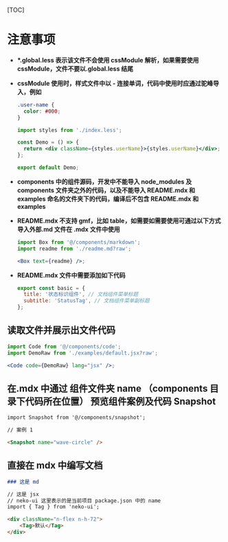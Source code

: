 [TOC]

# 注意事项

- **\*.global.less 表示该文件不会使用 cssModule 解析，如果需要使用 cssModule，文件不要以.global.less 结尾**

- **cssModule 使用时，样式文件中以 - 连接单词，代码中使用时应通过驼峰导入，例如**

  ```css
  .user-name {
    color: #000;
  }
  ```

  ```jsx
  import styles from './index.less';

  const Demo = () => {
    return <div className={styles.userName}>{styles.userName}</div>;
  };

  export default Demo;
  ```

- **components 中的组件源码，开发中不能导入 node_modules 及 components 文件夹之外的代码，以及不能导入 README.mdx 和 examples 命名的文件夹下的代码，编译后不包含 README.mdx 和 examples**

- **README.mdx 不支持 gmf，比如 table，如需要如需要使用可通过以下方式导入外部.md 文件在 .mdx 文件中使用**

  ```jsx
  import Box from '@/components/markdown';
  import readme from './readme.md?raw';

  <Box text={readme} />;
  ```

- **README.mdx 文件中需要添加如下代码**

  ```js
  export const basic = {
    title: '状态标识组件', // 文档组件菜单标题
    subtitle: 'StatusTag', // 文档组件菜单副标题
  };
  ```

## 读取文件并展示出文件代码

```jsx
import Code from '@/components/code';
import DemoRaw from './examples/default.jsx?raw';

<Code code={DemoRaw} lang="jsx" />;
```

## 在.mdx 中通过 组件文件夹 name （components 目录下代码所在位置） 预览组件案例及代码 Snapshot

```md
import Snapshot from '@/components/snapshot';

// 案例 1

<Snapshot name="wave-circle" />
```

## 直接在 mdx 中编写文档

```md
### 这是 md

// 这是 jsx
// neko-ui 这里表示的是当前项目 package.json 中的 name
import { Tag } from 'neko-ui';

<div className="n-flex n-h-72">
    <Tag>默认</Tag>
</div>
```
